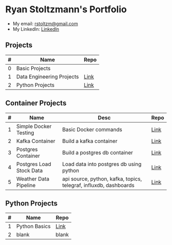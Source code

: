 # Ryan Stoltzmann's Portfolio

* My email: <rstoltzm@gmail.com>
* My LinkedIn: [LinkedIn](https://www.linkedin.com/in/ryan-stoltzmann/)

## Projects

| # | Name | Repo |
| - | ---- | ----------- |
| 0 | Basic Projects | |
| 1 | Data Engineering Projects | [Link](https://github.com/rstoltzm-profile/portfolio/blob/main/README.md#container-projects)|
| 2 | Python Projects | [Link](https://github.com/rstoltzm-profile/portfolio/blob/main/projects/Python.md) |

## Container Projects

| # | Name | Desc | Repo |
| - | ---- | ----------- | ----------- |
| 1 | Simple Docker Testing | Basic Docker commands | [Link](https://github.com/rstoltzm-profile/docker-testing) |
| 2 | Kafka Container | Build a kafka container | [Link](https://github.com/rstoltzm-profile/KafkaProject) |
| 3 | Postgres Container | Build a postgres db container | [Link](https://github.com/rstoltzm-profile/postgres-basics) |
| 4 | Postgres Load Stock Data | Load data into postgres db using python |[Link](https://github.com/rstoltzm-profile/container-postgres-stockdata)
| 5 | Weather Data Pipeline | api source, python, kafka, topics, telegraf, influxdb, dashboards |[Link](https://github.com/rstoltzm-profile/weather-data-engineering)|

## Python Projects

| # | Name | Repo |
| - | ---- | ----------- |
| 1 | Python Basics | [Link](https://github.com/rstoltzm-profile/python-basics) |
| 2 | blank | blank |
